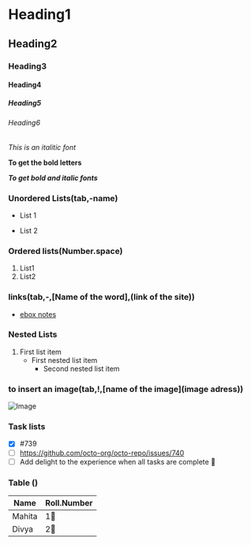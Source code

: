 # Heading1
## Heading2
### Heading3
#### Heading4
##### Heading5
###### Heading6

*This is an italitic font*

**To get the bold letters**

***To get bold and italic fonts***

### Unordered Lists(tab,-name)
  - List 1
  * List 2

### Ordered lists(Number.space)

1. List1
2. List2

### links(tab,-,[Name of the word],(link of the site))
- [ebox notes](https://docs.google.com/document/d/1B85cf7GLxn_tjGbFHpGYpPVvcMoO_m1eKKAadVWvqjI/edit)

### Nested Lists
1. First list item
   - First nested list item
     - Second nested list item


### to insert an image(tab,!,[name of the image](image adress))
  ![Image](https://storage.googleapis.com/gweb-uniblog-publish-prod/original_images/tenor_1.gif)
  
  ### Task lists
  - [x] #739
- [ ] https://github.com/octo-org/octo-repo/issues/740
- [ ] Add delight to the experience when all tasks are complete :tada:

### Table ()
Name|Roll.Number
----|----
Mahita|1:tada:
Divya|2:tada:







